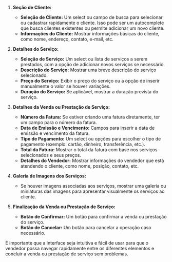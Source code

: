 

1. **Seção de Cliente:**
   - **Seleção de Cliente:** Um select ou campo de busca para selecionar ou cadastrar rapidamente o cliente. Isso pode ser um autocomplete que busca clientes existentes ou permite adicionar um novo cliente.
   - **Informações do Cliente:** Mostrar informações básicas do cliente, como nome, endereço, contato, e-mail, etc.

2. **Detalhes do Serviço:**
   - **Seleção de Serviço:** Um select ou lista de serviços a serem prestados, com a opção de adicionar novos serviços se necessário.
   - **Descrição do Serviço:** Mostrar uma breve descrição do serviço selecionado.
   - **Preço do Serviço:** Exibir o preço do serviço ou a opção de inserir manualmente o valor se houver variações.
   - **Duração do Serviço:** Se aplicável, mostrar a duração prevista do serviço.

3. **Detalhes da Venda ou Prestação de Serviço:**
   - **Número da Fatura:** Se estiver criando uma fatura diretamente, ter um campo para o número da fatura.
   - **Data de Emissão e Vencimento:** Campos para inserir a data de emissão e vencimento da fatura.
   - **Tipo de Pagamento:** Um select ou opções para escolher o tipo de pagamento (exemplo: cartão, dinheiro, transferência, etc.).
   - **Total da Fatura:** Mostrar o total da fatura com base nos serviços selecionados e seus preços.
   - **Detalhes do Vendedor:** Mostrar informações do vendedor que está atendendo o cliente, como nome, posição, contato, etc.

4. **Galeria de Imagens dos Serviços:**
   - Se houver imagens associadas aos serviços, mostrar uma galeria ou miniaturas das imagens para apresentar visualmente os serviços ao cliente.

5. **Finalização da Venda ou Prestação de Serviço:**
   - **Botão de Confirmar:** Um botão para confirmar a venda ou prestação do serviço.
   - **Botão de Cancelar:** Um botão para cancelar a operação caso necessário.

É importante que a interface seja intuitiva e fácil de usar para que o vendedor possa navegar rapidamente entre os diferentes elementos e concluir a venda ou prestação de serviço sem problemas.
